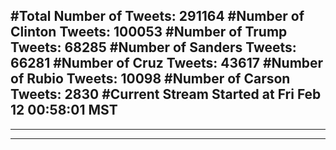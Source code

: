 #Total Number of Tweets: 291164 
#Number of Clinton Tweets: 100053
#Number of Trump Tweets: 68285
#Number of Sanders Tweets: 66281
#Number of Cruz Tweets: 43617
#Number of Rubio Tweets: 10098
#Number of Carson Tweets: 2830
#Current Stream Started at Fri Feb 12 00:58:01 MST
---
---
---
